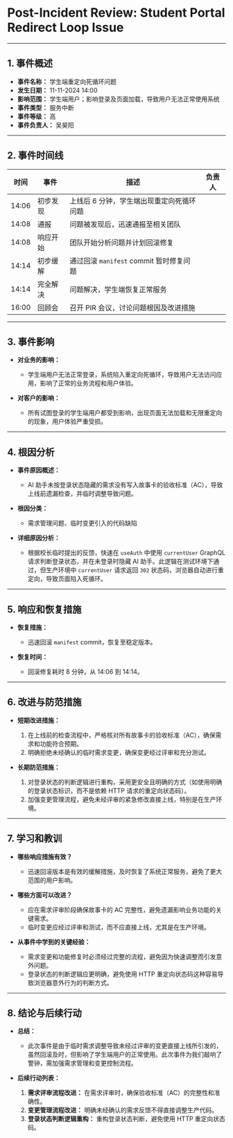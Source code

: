 # Post-Incident Review: Student Portal Redirect Loop Issue

---

## 1. 事件概述

- **事件名称：** 学生端重定向死循环问题
- **发生日期：** 11-11-2024 14:00
- **影响范围：** 学生端用户；影响登录及页面加载，导致用户无法正常使用系统
- **事件类型：** 服务中断
- **事件等级：** 高
- **事件负责人：** 吴昊阳

---

## 2. 事件时间线

| 时间  | 事件     | 描述                                      | 负责人 |
| ----- | -------- | ----------------------------------------- | ------ |
| 14:06 | 初步发现 | 上线后 6 分钟，学生端出现重定向死循环问题 |        |
| 14:08 | 通报     | 问题被发现后，迅速通报至相关团队          |        |
| 14:08 | 响应开始 | 团队开始分析问题并计划回滚修复            |        |
| 14:14 | 初步缓解 | 通过回滚 `manifest` commit 暂时修复问题   |        |
| 14:14 | 完全解决 | 问题解决，学生端恢复正常服务              |        |
| 16:00 | 回顾会   | 召开 PIR 会议，讨论问题根因及改进措施     |        |

---

## 3. 事件影响

- **对业务的影响：**

  - 学生端用户无法正常登录，系统陷入重定向死循环，导致用户无法访问应用，影响了正常的业务流程和用户体验。

- **对客户的影响：**
  - 所有试图登录的学生端用户都受到影响，出现页面无法加载和无限重定向的现象，用户体验严重受损。

---

## 4. 根因分析

- **事件原因概述：**

  - AI 助手未按登录状态隐藏的需求没有写入故事卡的验收标准（AC），导致上线前遗漏检查，并临时调整导致问题。

- **根因分类：**

  - 需求管理问题、临时变更引入的代码缺陷

- **详细原因分析：**
  - 根据校长临时提出的反馈，快速在 `useAuth` 中使用 `currentUser` GraphQL 请求判断登录状态，并在未登录时隐藏 AI 助手。此逻辑在测试环境下通过，但生产环境中 `currentUser` 请求返回 `302` 状态码，浏览器自动进行重定向，导致页面陷入死循环。

---

## 5. 响应和恢复措施

- **恢复措施：**

  - 迅速回滚 `manifest` commit，恢复至稳定版本。

- **恢复时间：**
  - 回滚修复耗时 8 分钟，从 14:06 到 14:14。

---

## 6. 改进与防范措施

- **短期改进措施：**

  1. 在上线前的检查流程中，严格核对所有故事卡的验收标准（AC），确保需求和功能符合预期。
  2. 明确拒绝未经确认的临时需求变更，确保变更经过评审和充分测试。

- **长期防范措施：**

  1. 对登录状态的判断逻辑进行重构，采用更安全且明确的方式（如使用明确的登录状态标识，而不是依赖 HTTP 请求的重定向状态码）。
  2. 加强变更管理流程，避免未经评审的紧急修改直接上线，特别是在生产环境。

---

## 7. 学习和教训

- **哪些响应措施有效？**

  - 迅速回滚版本是有效的缓解措施，及时恢复了系统正常服务，避免了更大范围的用户影响。

- **哪些方面可以改进？**

  - 应在需求评审阶段确保故事卡的 AC 完整性，避免遗漏影响业务功能的关键需求。
  - 临时变更应经过评审和测试，而不应直接上线，尤其是在生产环境。

- **从事件中学到的关键经验：**

  - 需求变更和功能修复时必须经过完整的流程，避免因为快速调整而引发意外问题。
  - 登录状态的判断逻辑应更明确，避免使用 HTTP 重定向状态码这种容易导致浏览器意外行为的判断方式。

---

## 8. 结论与后续行动

- **总结：**

  - 此次事件是由于临时需求调整导致未经过评审的变更直接上线所引发的，虽然回滚及时，但影响了学生端用户的正常使用。此次事件为我们敲响了警钟，需加强需求管理和变更控制流程。

- **后续行动列表：**

  1. **需求评审流程改进：** 在需求评审时，确保验收标准（AC）的完整性和准确性。
  2. **变更管理流程改进：** 明确未经确认的需求反馈不得直接调整生产代码。
  3. **登录状态判断逻辑重构：** 重构登录状态判断，避免使用 HTTP 重定向状态码。
